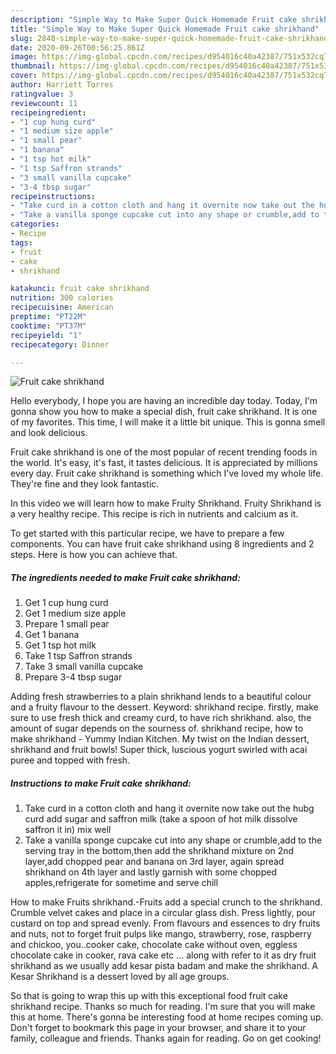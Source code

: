 ```yaml
---
description: "Simple Way to Make Super Quick Homemade Fruit cake shrikhand"
title: "Simple Way to Make Super Quick Homemade Fruit cake shrikhand"
slug: 2840-simple-way-to-make-super-quick-homemade-fruit-cake-shrikhand
date: 2020-09-26T00:56:25.861Z
image: https://img-global.cpcdn.com/recipes/d954016c40a42387/751x532cq70/fruit-cake-shrikhand-recipe-main-photo.jpg
thumbnail: https://img-global.cpcdn.com/recipes/d954016c40a42387/751x532cq70/fruit-cake-shrikhand-recipe-main-photo.jpg
cover: https://img-global.cpcdn.com/recipes/d954016c40a42387/751x532cq70/fruit-cake-shrikhand-recipe-main-photo.jpg
author: Harriett Torres
ratingvalue: 3
reviewcount: 11
recipeingredient:
- "1 cup hung curd"
- "1 medium size apple"
- "1 small pear"
- "1 banana"
- "1 tsp hot milk"
- "1 tsp Saffron strands"
- "3 small vanilla cupcake"
- "3-4 tbsp sugar"
recipeinstructions:
- "Take curd in a cotton cloth and hang it overnite now take out the hubg curd add sugar and saffron milk (take a spoon of hot milk dissolve saffron it in) mix well"
- "Take a vanilla sponge cupcake cut into any shape or crumble,add to the serving tray in the bottom,then add the shrikhand mixture on 2nd layer,add chopped pear and banana on 3rd layer, again spread shrikhand on 4th layer and lastly garnish with some chopped apples,refrigerate for sometime and serve chill"
categories:
- Recipe
tags:
- fruit
- cake
- shrikhand

katakunci: fruit cake shrikhand 
nutrition: 300 calories
recipecuisine: American
preptime: "PT22M"
cooktime: "PT37M"
recipeyield: "1"
recipecategory: Dinner

---
```



![Fruit cake shrikhand](https://img-global.cpcdn.com/recipes/d954016c40a42387/751x532cq70/fruit-cake-shrikhand-recipe-main-photo.jpg)

Hello everybody, I hope you are having an incredible day today. Today, I'm gonna show you how to make a special dish, fruit cake shrikhand. It is one of my favorites. This time, I will make it a little bit unique. This is gonna smell and look delicious.

Fruit cake shrikhand is one of the most popular of recent trending foods in the world. It's easy, it's fast, it tastes delicious. It is appreciated by millions every day. Fruit cake shrikhand is something which I've loved my whole life. They're fine and they look fantastic.

In this video we will learn how to make Fruity Shrikhand. Fruity Shrikhand is a very healthy recipe. This recipe is rich in nutrients and calcium as it.


To get started with this particular recipe, we have to prepare a few components. You can have fruit cake shrikhand using 8 ingredients and 2 steps. Here is how you can achieve that.

<!--inarticleads1-->

##### The ingredients needed to make Fruit cake shrikhand:

1. Get 1 cup hung curd
1. Get 1 medium size apple
1. Prepare 1 small pear
1. Get 1 banana
1. Get 1 tsp hot milk
1. Take 1 tsp Saffron strands
1. Take 3 small vanilla cupcake
1. Prepare 3-4 tbsp sugar


Adding fresh strawberries to a plain shrikhand lends to a beautiful colour and a fruity flavour to the dessert. Keyword: shrikhand recipe. firstly, make sure to use fresh thick and creamy curd, to have rich shrikhand. also, the amount of sugar depends on the sourness of. shrikhand recipe, how to make shrikhand - Yummy Indian Kitchen. My twist on the Indian dessert, shrikhand and fruit bowls! Super thick, luscious yogurt swirled with acai puree and topped with fresh. 

<!--inarticleads2-->

##### Instructions to make Fruit cake shrikhand:

1. Take curd in a cotton cloth and hang it overnite now take out the hubg curd add sugar and saffron milk (take a spoon of hot milk dissolve saffron it in) mix well
1. Take a vanilla sponge cupcake cut into any shape or crumble,add to the serving tray in the bottom,then add the shrikhand mixture on 2nd layer,add chopped pear and banana on 3rd layer, again spread shrikhand on 4th layer and lastly garnish with some chopped apples,refrigerate for sometime and serve chill


How to make Fruits shrikhand.-Fruits add a special crunch to the shrikhand. Crumble velvet cakes and place in a circular glass dish. Press lightly, pour custard on top and spread evenly. From flavours and essences to dry fruits and nuts, not to forget fruit pulps like mango, strawberry, rose, raspberry and chickoo, you..cooker cake, chocolate cake without oven, eggless chocolate cake in cooker, rava cake etc … along with refer to it as dry fruit shrikhand as we usually add kesar pista badam and make the shrikhand. A Kesar Shrikhand is a dessert loved by all age groups. 

So that is going to wrap this up with this exceptional food fruit cake shrikhand recipe. Thanks so much for reading. I'm sure that you will make this at home. There's gonna be interesting food at home recipes coming up. Don't forget to bookmark this page in your browser, and share it to your family, colleague and friends. Thanks again for reading. Go on get cooking!
